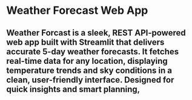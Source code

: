 # Weather Forecast Web App

## Weather Forcast is a sleek, REST API-powered web app built with Streamlit that delivers accurate 5-day weather forecasts. It fetches real-time data for any location, displaying temperature trends and sky conditions in a clean, user-friendly interface. Designed for quick insights and smart planning,